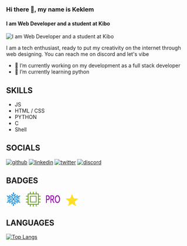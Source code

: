### Hi there 👋, my name is Keklem
#### I am Web Developer and a student at Kibo
![I am Web Developer and a student at Kibo](https://pbs.twimg.com/profile_banners/1167918055537745920/1697301253/600x200)

I am a tech enthusiast, ready to put my creativity on the internet through web designing. You can reach me on discord and let's vibe
- 🔭 I’m currently working on my development as a full stack developer 
- 🌱 I’m currently learning python 

## SKILLS 
* JS
* HTML / CSS
* PYTHON
* C
* Shell

## SOCIALS
[<img src='https://cdn.jsdelivr.net/npm/simple-icons@3.0.1/icons/github.svg' alt='github' height='40'>](https://github.com/miyevu)  [<img src='https://cdn.jsdelivr.net/npm/simple-icons@3.0.1/icons/linkedin.svg' alt='linkedin' height='40'>](https://www.linkedin.com/in/lawrence-keklem/)  [<img src='https://cdn.jsdelivr.net/npm/simple-icons@3.0.1/icons/twitter.svg' alt='twitter' height='40'>](https://twitter.com/kerk_les)  [<img src='https://cdn.jsdelivr.net/npm/simple-icons@3.0.1/icons/discord.svg' alt='discord' height='40'>](discordapp.com/users/873889600207220767)  

## BADGES
<a href='https://archiveprogram.github.com/'><img src='https://raw.githubusercontent.com/acervenky/animated-github-badges/master/assets/acbadge.gif' width='40' height='40'></a> <a href='https://docs.github.com/en/developers'><img src='https://raw.githubusercontent.com/acervenky/animated-github-badges/master/assets/devbadge.gif' width='40' height='40'></a> <a href='https://github.com/pricing'><img src='https://raw.githubusercontent.com/acervenky/animated-github-badges/master/assets/pro.gif' width='40' height='40'></a> <a href='https://stars.github.com/'><img src='https://raw.githubusercontent.com/acervenky/animated-github-badges/master/assets/starbadge.gif' width='35' height='35'></a> 

## LANGUAGES
[![Top Langs](https://github-readme-stats.vercel.app/api/top-langs/?username=miyevu)](https://github.com/anuraghazra/github-readme-stats)

